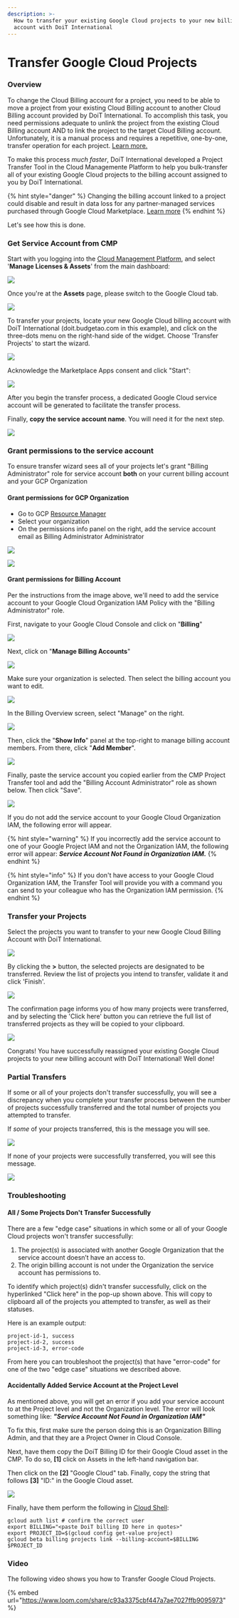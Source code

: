 ```yaml
---
description: >-
  How to transfer your existing Google Cloud projects to your new billing
  account with DoiT International
---
```


# Transfer Google Cloud Projects

### Overview

To change the Cloud Billing account for a project, you need to be able to move a project from your existing Cloud Billing account to another Cloud Billing account provided by DoiT International. To accomplish this task, you need permissions adequate to unlink the project from the existing Cloud Billing account AND to link the project to the target Cloud Billing account. Unfortunately, it is a manual process and requires a repetitive, one-by-one, transfer operation for each project. [Learn more.](https://cloud.google.com/billing/docs/how-to/modify-project#change_the_billing_account_for_a_project) 

To make this process _much faster_, DoiT International developed a Project Transfer Tool in the Cloud Managemente Platform to help you bulk-transfer all of your existing Google Cloud projects to the billing account assigned to you by DoiT International.

{% hint style="danger" %}
Changing the billing account linked to a project could disable and result in data loss for any partner-managed services purchased through Google Cloud Marketplace. [Learn more](https://cloud.google.com/marketplace/docs/understanding-billing#changing_a_projects_billing_account)
{% endhint %}

Let's see how this is done.

### Get Service Account from CMP

Start with you logging into the [Cloud Management Platform](https://app.doit-intl.com), and select '**Manage Licenses & Assets**' from the main dashboard:

![](../.gitbook/assets/transfer-projects.png)

Once you're at the **Assets** page, please switch to the Google Cloud tab.

![](../.gitbook/assets/google-cloud-tab.png)

To transfer your projects, locate your new Google Cloud billing account with DoiT International \(doit.budgetao.com in this example\), and click on the three-dots menu on the right-hand side of the widget. Choose 'Transfer Projects' to start the wizard.

![](../.gitbook/assets/transfer-projects1%20%281%29%20%281%29.png)

Acknowledge the Marketplace Apps consent and click "Start":

![](../.gitbook/assets/transfer-gcp.png)

After you begin the transfer process, a dedicated Google Cloud service account will be generated to facilitate the transfer process. 

Finally, **copy the service account name**. You will need it for the next step.

![](../.gitbook/assets/transfer-projects3.png)

### Grant permissions to the service account

To ensure transfer wizard sees all of your projects let's grant "Billing Administrator" role for service account **both** on your current billing account and your GCP Organization

#### Grant permissions for GCP Organization

* Go to GCP [Resource Manager](https://console.cloud.google.com/cloud-resource-manager)
* Select your organization
* On the permissions info panel on the right, add the service account email as Billing Administrator Administrator

![](../.gitbook/assets/image%20%2855%29.png)

![](../.gitbook/assets/image%20%2857%29.png)

#### Grant permissions for Billing Account

Per the instructions from the image above, we'll need to add the service account to your Google Cloud Organization IAM Policy with the "Billing Administrator" role.

First, navigate to your Google Cloud Console and click on "**Billing**"

![](../.gitbook/assets/screen-shot-2021-02-12-at-11.28.16-am.png)

Next, click on "**Manage Billing Accounts**"

![](../.gitbook/assets/screen-shot-2021-02-12-at-11.28.26-am.png)

Make sure your organization is selected. Then select the billing account you want to edit.

![](../.gitbook/assets/step3.jpg)



In the Billing Overview screen, select "Manage" on the right.

![](../.gitbook/assets/screen-shot-2021-02-12-at-11.29.23-am.png)



Then, click the "**Show Info**" panel at the top-right to manage billing account members. From there, click "**Add Member**".

![](../.gitbook/assets/addmemberprojectransfer.jpg)

Finally, paste the service account you copied earlier from the CMP Project Transfer tool and add the "Billing Account Administrator" role as shown below. Then click "Save".

![](../.gitbook/assets/image%20%2856%29.png)

If you do not add the service account to your Google Cloud Organization IAM, the following error will appear. 

{% hint style="warning" %}
If you incorrectly add the service account to one of your Google Project IAM and not the Organization IAM, the following error will appear: _**Service Account Not Found in Organization IAM.**_
{% endhint %}

{% hint style="info" %}
If you don't have access to your Google Cloud Organization IAM, the Transfer Tool will provide you with a command you can send to your colleague who has the Organization IAM permission.
{% endhint %}

### Transfer your Projects

Select the projects you want to transfer to your new Google Cloud Billing Account with DoiT International.

![](../.gitbook/assets/transfer-projects6.png)

By clicking the **&gt;** button, the selected projects are designated to be transferred. Review the list of projects you intend to transfer, validate it and click 'Finish'. 

![](../.gitbook/assets/transfer-projects7.png)

The confirmation page informs you of how many projects were transferred, and by selecting the 'Click here' button you can retrieve the full list of transferred projects as they will be copied to your clipboard.  

![](../.gitbook/assets/transfer-projects8.png)

Congrats! You have successfully reassigned your existing Google Cloud projects to your new billing account with DoiT International! Well done! 

### Partial Transfers

If some or all of your projects don't transfer successfully, you will see a discrepancy when you complete your transfer process between the number of projects successfully transferred and the total number of projects you attempted to transfer.

If _some_ of your projects transferred, this is the message you will see.

![](../.gitbook/assets/screen-shot-2020-09-10-at-16.14.00-1-%20%281%29.png)

If none of your projects were successfully transferred, you will see this message.

![](../.gitbook/assets/screen-shot-2020-09-10-at-16.10.34-1-.png)

### **Troubleshooting**

#### All / Some Projects Don't Transfer Successfully

There are a few "edge case" situations in which some or all of your Google Cloud projects won't transfer successfully:

1. The project\(s\) is associated with another Google Organization that the service account doesn’t have an access to.
2. The origin billing account is not under the Organization the service account has permissions to.

To identify which project\(s\) didn't transfer successfully, click on the hyperlinked "Click here" in the pop-up shown above. This will copy to clipboard all of the projects you attempted to transfer, as well as their statuses. 

Here is an example output:

```text
project-id-1, success
project-id-2, success
project-id-3, error-code
```

From here you can troubleshoot the project\(s\) that have "error-code" for one of the two "edge case" situations we described above.

#### Accidentally Added Service Account at the Project Level

As mentioned above, you will get an error if you add your service account to at the Project level and not the Organization level. The error will look something like: _**"Service Account Not Found in Organization IAM"**_

To fix this, first make sure the person doing this is an Organization Billing Admin, and that they are a Project Owner in Cloud Console.

Next, have them copy the DoiT Billing ID for their Google Cloud asset in the CMP. To do so, **\[1\]** click on Assets in the left-hand navigation bar. 

Then click on the **\[2\]** "Google Cloud" tab. Finally, copy the string that follows **\[3\]** "ID:" in the Google Cloud asset.

![](../.gitbook/assets/billingtransferfix.jpg)

Finally, have them perform the following in [Cloud Shell](https://cloud.google.com/shell):

```text
gcloud auth list # confirm the correct user
export BILLING="<paste DoiT billing ID here in quotes>"
export PROJECT_ID=$(gcloud config get-value project)
gcloud beta billing projects link --billing-account=$BILLING $PROJECT_ID
```

### Video

The following video shows you how to Transfer Google Cloud Projects.

{% embed url="https://www.loom.com/share/c93a3375cbf447a7ae7027ffb9095973" %}



